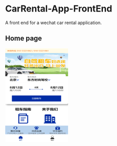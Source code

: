 # CarRental-App-FrontEnd
A front end for a wechat car rental application.
## Home page 
<p align="left">
  <img src="Home.png" alt="Home page" width="200" height="300">
</p>
